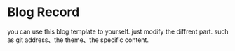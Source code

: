 # Blog Record
you  can use this blog template to yourself. just modify the diffrent part. such as git address、the theme、the specific content.


